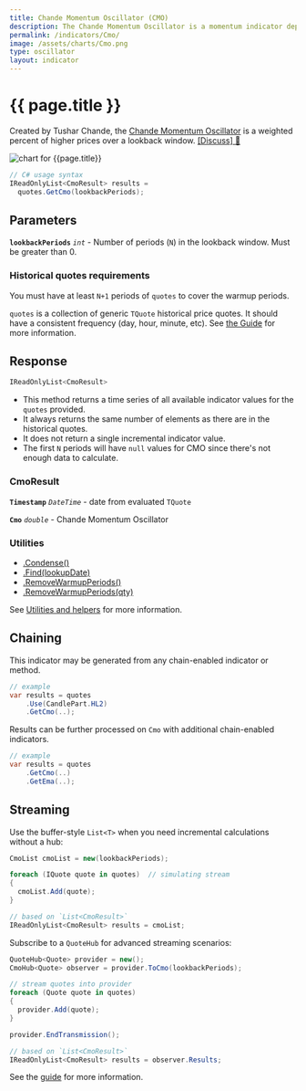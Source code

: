 ```yaml
---
title: Chande Momentum Oscillator (CMO)
description: The Chande Momentum Oscillator is a momentum indicator depicting the weighted percent of higher prices in financial markets.
permalink: /indicators/Cmo/
image: /assets/charts/Cmo.png
type: oscillator
layout: indicator
---
```


# {{ page.title }}

Created by Tushar Chande, the [Chande Momentum Oscillator](https://www.investopedia.com/terms/c/chandemomentumoscillator.asp) is a weighted percent of higher prices over a lookback window.
[[Discuss] &#128172;]({{site.github.repository_url}}/discussions/892 "Community discussion about this indicator")

![chart for {{page.title}}]({{site.baseurl}}{{page.image}})

```csharp
// C# usage syntax
IReadOnlyList<CmoResult> results =
  quotes.GetCmo(lookbackPeriods);
```

## Parameters

**`lookbackPeriods`** _`int`_ - Number of periods (`N`) in the lookback window.  Must be greater than 0.

### Historical quotes requirements

You must have at least `N+1` periods of `quotes` to cover the warmup periods.

`quotes` is a collection of generic `TQuote` historical price quotes.  It should have a consistent frequency (day, hour, minute, etc).  See [the Guide]({{site.baseurl}}/guide/#historical-quotes) for more information.

## Response

```csharp
IReadOnlyList<CmoResult>
```

- This method returns a time series of all available indicator values for the `quotes` provided.
- It always returns the same number of elements as there are in the historical quotes.
- It does not return a single incremental indicator value.
- The first `N` periods will have `null` values for CMO since there's not enough data to calculate.

### CmoResult

**`Timestamp`** _`DateTime`_ - date from evaluated `TQuote`

**`Cmo`** _`double`_ - Chande Momentum Oscillator

### Utilities

- [.Condense()]({{site.baseurl}}/utilities#condense)
- [.Find(lookupDate)]({{site.baseurl}}/utilities#find-indicator-result-by-date)
- [.RemoveWarmupPeriods()]({{site.baseurl}}/utilities#remove-warmup-periods)
- [.RemoveWarmupPeriods(qty)]({{site.baseurl}}/utilities#remove-warmup-periods)

See [Utilities and helpers]({{site.baseurl}}/utilities#utilities-for-indicator-results) for more information.

## Chaining

This indicator may be generated from any chain-enabled indicator or method.

```csharp
// example
var results = quotes
    .Use(CandlePart.HL2)
    .GetCmo(..);
```

Results can be further processed on `Cmo` with additional chain-enabled indicators.

```csharp
// example
var results = quotes
    .GetCmo(..)
    .GetEma(..);
```

## Streaming

Use the buffer-style `List<T>` when you need incremental calculations without a hub:

```csharp
CmoList cmoList = new(lookbackPeriods);

foreach (IQuote quote in quotes)  // simulating stream
{
  cmoList.Add(quote);
}

// based on `List<CmoResult>`
IReadOnlyList<CmoResult> results = cmoList;
```

Subscribe to a `QuoteHub` for advanced streaming scenarios:

```csharp
QuoteHub<Quote> provider = new();
CmoHub<Quote> observer = provider.ToCmo(lookbackPeriods);

// stream quotes into provider
foreach (Quote quote in quotes)
{
  provider.Add(quote);
}

provider.EndTransmission();

// based on `List<CmoResult>`
IReadOnlyList<CmoResult> results = observer.Results;
```

See the [guide]({{site.baseurl}}/guide/) for more information.

